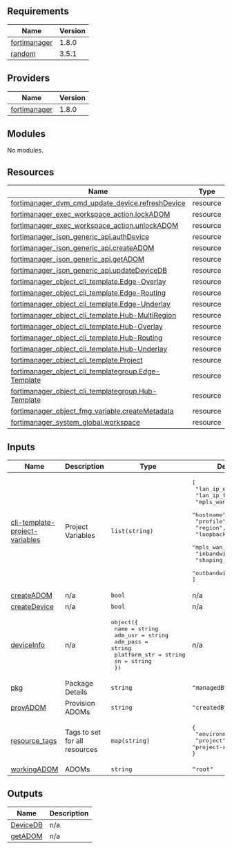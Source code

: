 ## Requirements

| Name | Version |
|------|---------|
| <a name="requirement_fortimanager"></a> [fortimanager](#requirement\_fortimanager) | 1.8.0 |
| <a name="requirement_random"></a> [random](#requirement\_random) | 3.5.1 |

## Providers

| Name | Version |
|------|---------|
| <a name="provider_fortimanager"></a> [fortimanager](#provider\_fortimanager) | 1.8.0 |

## Modules

No modules.

## Resources

| Name | Type |
|------|------|
| [fortimanager_dvm_cmd_update_device.refreshDevice](https://registry.terraform.io/providers/fortinetdev/fortimanager/1.8.0/docs/resources/dvm_cmd_update_device) | resource |
| [fortimanager_exec_workspace_action.lockADOM](https://registry.terraform.io/providers/fortinetdev/fortimanager/1.8.0/docs/resources/exec_workspace_action) | resource |
| [fortimanager_exec_workspace_action.unlockADOM](https://registry.terraform.io/providers/fortinetdev/fortimanager/1.8.0/docs/resources/exec_workspace_action) | resource |
| [fortimanager_json_generic_api.authDevice](https://registry.terraform.io/providers/fortinetdev/fortimanager/1.8.0/docs/resources/json_generic_api) | resource |
| [fortimanager_json_generic_api.createADOM](https://registry.terraform.io/providers/fortinetdev/fortimanager/1.8.0/docs/resources/json_generic_api) | resource |
| [fortimanager_json_generic_api.getADOM](https://registry.terraform.io/providers/fortinetdev/fortimanager/1.8.0/docs/resources/json_generic_api) | resource |
| [fortimanager_json_generic_api.updateDeviceDB](https://registry.terraform.io/providers/fortinetdev/fortimanager/1.8.0/docs/resources/json_generic_api) | resource |
| [fortimanager_object_cli_template.Edge-Overlay](https://registry.terraform.io/providers/fortinetdev/fortimanager/1.8.0/docs/resources/object_cli_template) | resource |
| [fortimanager_object_cli_template.Edge-Routing](https://registry.terraform.io/providers/fortinetdev/fortimanager/1.8.0/docs/resources/object_cli_template) | resource |
| [fortimanager_object_cli_template.Edge-Underlay](https://registry.terraform.io/providers/fortinetdev/fortimanager/1.8.0/docs/resources/object_cli_template) | resource |
| [fortimanager_object_cli_template.Hub-MultiRegion](https://registry.terraform.io/providers/fortinetdev/fortimanager/1.8.0/docs/resources/object_cli_template) | resource |
| [fortimanager_object_cli_template.Hub-Overlay](https://registry.terraform.io/providers/fortinetdev/fortimanager/1.8.0/docs/resources/object_cli_template) | resource |
| [fortimanager_object_cli_template.Hub-Routing](https://registry.terraform.io/providers/fortinetdev/fortimanager/1.8.0/docs/resources/object_cli_template) | resource |
| [fortimanager_object_cli_template.Hub-Underlay](https://registry.terraform.io/providers/fortinetdev/fortimanager/1.8.0/docs/resources/object_cli_template) | resource |
| [fortimanager_object_cli_template.Project](https://registry.terraform.io/providers/fortinetdev/fortimanager/1.8.0/docs/resources/object_cli_template) | resource |
| [fortimanager_object_cli_templategroup.Edge-Template](https://registry.terraform.io/providers/fortinetdev/fortimanager/1.8.0/docs/resources/object_cli_templategroup) | resource |
| [fortimanager_object_cli_templategroup.Hub-Template](https://registry.terraform.io/providers/fortinetdev/fortimanager/1.8.0/docs/resources/object_cli_templategroup) | resource |
| [fortimanager_object_fmg_variable.createMetadata](https://registry.terraform.io/providers/fortinetdev/fortimanager/1.8.0/docs/resources/object_fmg_variable) | resource |
| [fortimanager_system_global.workspace](https://registry.terraform.io/providers/fortinetdev/fortimanager/1.8.0/docs/resources/system_global) | resource |

## Inputs

| Name | Description | Type | Default | Required |
|------|-------------|------|---------|:--------:|
| <a name="input_cli-template-project-variables"></a> [cli-template-project-variables](#input\_cli-template-project-variables) | Project Variables | `list(string)` | <pre>[<br>  "lan_ip_edu",<br>  "lan_ip_fin",<br>  "mpls_wan_ip",<br>  "hostname",<br>  "profile",<br>  "region",<br>  "loopback",<br>  "mpls_wan_gateway",<br>  "inbandwidth",<br>  "shaping_profile",<br>  "outbandwidth"<br>]</pre> | no |
| <a name="input_createADOM"></a> [createADOM](#input\_createADOM) | n/a | `bool` | n/a | yes |
| <a name="input_createDevice"></a> [createDevice](#input\_createDevice) | n/a | `bool` | n/a | yes |
| <a name="input_deviceInfo"></a> [deviceInfo](#input\_deviceInfo) | n/a | <pre>object({<br>    name         = string<br>    adm_usr      = string<br>    adm_pass     = string<br>    platform_str = string<br>    sn           = string<br>  })</pre> | n/a | yes |
| <a name="input_pkg"></a> [pkg](#input\_pkg) | Package Details | `string` | `"managedByTerraform"` | no |
| <a name="input_provADOM"></a> [provADOM](#input\_provADOM) | Provision ADOMs | `string` | `"createdByTerraform"` | no |
| <a name="input_resource_tags"></a> [resource\_tags](#input\_resource\_tags) | Tags to set for all resources | `map(string)` | <pre>{<br>  "environment": "dev",<br>  "project": "project-alpha"<br>}</pre> | no |
| <a name="input_workingADOM"></a> [workingADOM](#input\_workingADOM) | ADOMs | `string` | `"root"` | no |

## Outputs

| Name | Description |
|------|-------------|
| <a name="output_DeviceDB"></a> [DeviceDB](#output\_DeviceDB) | n/a |
| <a name="output_getADOM"></a> [getADOM](#output\_getADOM) | n/a |

